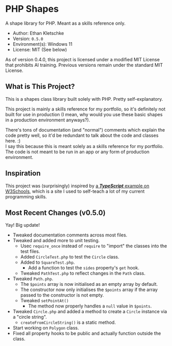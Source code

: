# PHP Shapes

A shape library for PHP. Meant as a skills reference only.

- Author: Ethan Kletschke
- Version: `0.5.0`
- Environment(s): Windows 11
- License: MIT (See below)

As of version 0.4.0, this project is licensed under a modified MIT License that prohibits AI training.
Previous versions remain under the standard MIT License.

## What is This Project?

This is a shapes class library built solely with PHP. Pretty self-explanatory.

This project is mainly a skills reference for my portfolio, so it's definitely not built
for use in production (I mean, why would you use these basic shapes in a production
environment anyways?). 

There's tons of documentation (and "normal") comments which explain the code pretty well, 
so it'd be redundant to talk about the code and classes here. :)  
I say this because this is meant solely as a skills reference for my portfolio.
The code is not meant to be run in an app or any form of production environment.

## Inspiration

This project was (surprisingly) inspired by 
[a _**TypeScript**_ example on W3Schools](https://www.w3schools.com/typescript/typescript_classes.php#:~:text=the%20implements%20keyword.-,Example,-interface%20Shape%20%7B),
which is a site I used to self-teach a lot of my current
programming skills.

## Most Recent Changes (v0.5.0)

Yay! Big update!

- Tweaked documentation comments across most files.
- Tweaked and added more to unit testing.
  - Usec `require_once` instead of `require` to "import" the classes into the test
    files.
  - Added `CircleTest.php` to test the `Circle` class.
  - Added to `SquareTest.php`.
    - Add a function to test the `sides` property's `get` hook.
  - Tweaked `PathTest.php` to reflect changes in the `Path` class.
- Tweaked `Path.php`.
  - The `$points` array is now initialised as an empty array by default.
  - The constructor now only initialises the `$points` array
    if the array passed to the constructor is not empty.
  - Tweaked `setPointAt()` 
    - The method now properly handles a `null` value in `$points`.
- Tweaked `Circle.php` and added a method to create a `Circle` instance via a "circle string".
  - `createFromCircleString()` is a static method.
- Start working on `Polygon` class.
- Fixed all property hooks to be public and actually function outside the class.
